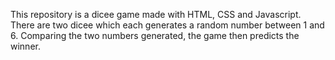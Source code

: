 This repository is a dicee game made with HTML, CSS and Javascript. There are two dicee which each generates a random number between 1 and 6. Comparing the two numbers generated, the game then predicts the winner.

